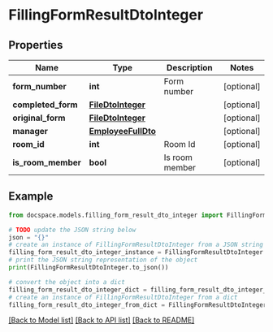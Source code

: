 # FillingFormResultDtoInteger


## Properties

Name | Type | Description | Notes
------------ | ------------- | ------------- | -------------
**form_number** | **int** | Form number | [optional] 
**completed_form** | [**FileDtoInteger**](FileDtoInteger.md) |  | [optional] 
**original_form** | [**FileDtoInteger**](FileDtoInteger.md) |  | [optional] 
**manager** | [**EmployeeFullDto**](EmployeeFullDto.md) |  | [optional] 
**room_id** | **int** | Room Id | [optional] 
**is_room_member** | **bool** | Is room member | [optional] 

## Example

```python
from docspace.models.filling_form_result_dto_integer import FillingFormResultDtoInteger

# TODO update the JSON string below
json = "{}"
# create an instance of FillingFormResultDtoInteger from a JSON string
filling_form_result_dto_integer_instance = FillingFormResultDtoInteger.from_json(json)
# print the JSON string representation of the object
print(FillingFormResultDtoInteger.to_json())

# convert the object into a dict
filling_form_result_dto_integer_dict = filling_form_result_dto_integer_instance.to_dict()
# create an instance of FillingFormResultDtoInteger from a dict
filling_form_result_dto_integer_from_dict = FillingFormResultDtoInteger.from_dict(filling_form_result_dto_integer_dict)
```
[[Back to Model list]](../README.md#documentation-for-models) [[Back to API list]](../README.md#documentation-for-api-endpoints) [[Back to README]](../README.md)



